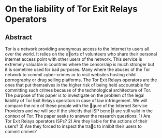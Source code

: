 # On the liability of Tor Exit Relays Operators
## Abstract
Tor is a network providing anonymous access to the Internet
to users all over the world. It relies on the eorts of volunteers who
share their personal internet access point with other users of the network.
This service is extremely valuable in countries where the censorship is
much stronger but it is sometime used for bad purposes. Many where the
abuses of the Tor network to commit cyber-crimes or to visit websites
hosting child pornography or drug selling platforms. The Tor Exit Relays
operators are the ones that put themselves in the higher risk of being
held accountable for committing such crimes because of the technological
architecture of Tor. The purpose of this paper is to investigate on the
problem of the legal liability of Tor Exit Relays operators in case of law
infringement. We will compare the role of these people with the gure
of the Internet Service Providers and we will see if the shields that ISP
benet are still valid in the context of Tor. The paper seeks to answer
the research questions: 1) Are Tor Exit Relays operators ISPs? 2) Are
they liable for the actions of their users? 3) Are they forced to inspect
the trac to inhibit their users to commit crimes?
